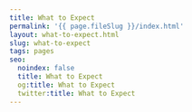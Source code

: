```yaml
---
title: What to Expect
permalink: '{{ page.fileSlug }}/index.html'
layout: what-to-expect.html
slug: what-to-expect
tags: pages
seo:
  noindex: false
  title: What to Expect
  og:title: What to Expect
  twitter:title: What to Expect
---
```



